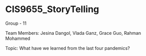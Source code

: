 # CIS9655_StoryTelling
Group - 11

Team Members: Jesina Dangol, Vlada Ganz, Grace Guo, Rahman Mohammed

Topic: What have we learned from the last four pandemics?
